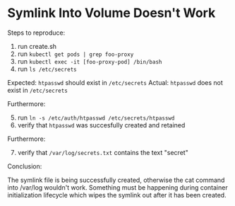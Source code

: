 # Symlink Into Volume Doesn't Work

Steps to reproduce:

1. run create.sh
2. run `kubectl get pods | grep foo-proxy`
3. run `kubectl exec -it [foo-proxy-pod] /bin/bash`
4. run `ls /etc/secrets`

Expected: `htpasswd` should exist in `/etc/secrets`
Actual: `htpasswd` does not exist in `/etc/secrets`

Furthermore:

5. run `ln -s /etc/auth/htpasswd /etc/secrets/htpasswd`
6. verify that `htpasswd` was succesfully created and retained

Furthermore:

7. verify that `/var/log/secrets.txt` contains the text "secret"

Conclusion:

The symlink file is being successfully created, otherwise the cat command into /var/log wouldn't work.  Something must be happening during container initialization lifecycle which wipes the symlink out after it has been created.

